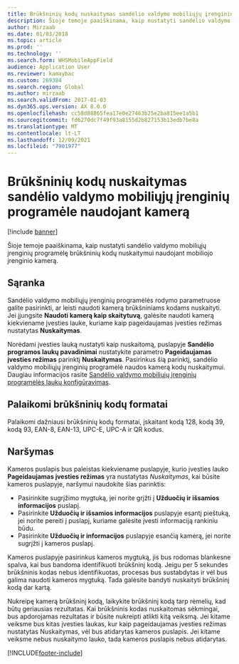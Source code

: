 ```yaml
---
title: Brūkšninių kodų nuskaitymas sandėlio valdymo mobiliųjų įrenginių programėle naudojant kamerą
description: Šioje temoje paaiškinama, kaip nustatyti sandėlio valdymo mobiliųjų įrenginių programėlę brūkšninių kodų nuskaitymui naudojant mobiliojo įrenginio kamerą.
author: Mirzaab
ms.date: 01/03/2018
ms.topic: article
ms.prod: ''
ms.technology: ''
ms.search.form: WHSMobileAppField
audience: Application User
ms.reviewer: kamaybac
ms.custom: 269384
ms.search.region: Global
ms.author: mirzaab
ms.search.validFrom: 2017-01-03
ms.dyn365.ops.version: AX 8.0.0
ms.openlocfilehash: cc58d88865fea17e0e27463b25e2ba815ee1a5b1
ms.sourcegitcommit: fd6270dc7f49f93a8155d2b827153b13edb7be8a
ms.translationtype: MT
ms.contentlocale: lt-LT
ms.lasthandoff: 12/09/2021
ms.locfileid: "7901977"
---
```

# <a name="scan-bar-codes-using-a-camera-in-the-warehouse-management-mobile-app"></a>Brūkšninių kodų nuskaitymas sandėlio valdymo mobiliųjų įrenginių programėle naudojant kamerą

[!include [banner](../includes/banner.md)]

Šioje temoje paaiškinama, kaip nustatyti sandėlio valdymo mobiliųjų įrenginių programėlę brūkšninių kodų nuskaitymui naudojant mobiliojo įrenginio kamerą.

## <a name="setup"></a>Sąranka

Sandėlio valdymo mobiliųjų įrenginių programėlės rodymo parametruose galite pasirinkti, ar leisti naudoti kamerą brūkšniniams kodams nuskaityti. Jei įjungsite **Naudoti kamerą kaip skaitytuvą**, galėsite naudoti kamerą kiekviename įvesties lauke, kuriame kaip pageidaujamas įvesties režimas nustatytas **Nuskaitymas**.

Norėdami įvesties lauką nustatyti kaip nuskaitomą, puslapyje **Sandėlio programos laukų pavadinimai** nustatykite parametro **Pageidaujamas įvesties režimas** parinktį **Nuskaitymas**. Pasirinkus šią parinktį, sandėlio valdymo mobiliųjų įrenginių programėlė naudos kamerą kodų nuskaitymui. Daugiau informacijos rasite [Sandėlio valdymo mobiliųjų įrenginių programėlės laukų konfigūravimas](configure-app-field-names-priorities-warehouse.md).

## <a name="supported-bar-code-formats"></a>Palaikomi brūkšninių kodų formatai

Palaikomi dažniausi brūkšninių kodų formatai, įskaitant kodą 128, kodą 39, kodą 93, EAN-8, EAN-13, UPC-E, UPC-A ir QR kodus.

## <a name="navigation"></a>Naršymas

Kameros puslapis bus paleistas kiekviename puslapyje, kurio įvesties lauko **Pageidaujamas įvesties režimas** yra nustatytas *Nuskaitymas*, kai būsite kameros puslapyje, naršymui naudokite šias parinktis:

- Pasirinkite sugrįžimo mygtuką, jei norite grįžti į **Užduočių ir išsamios informacijos** puslapį.
- Pasirinkite **Užduočių ir išsamios informacijos** puslapyje esantį pieštuką, jei norite pereiti į puslapį, kuriame galėsite įvesti informaciją rankiniu būdu.
- Pasirinkite **Užduočių ir informacijos** puslapyje esančią kamerą, jei norite sugrįžti į kameros puslapį.

Kameros puslapyje pasirinkus kameros mygtuką, jis bus rodomas blankesne spalva, kai bus bandoma identifikuoti brūkšninį kodą. Jeigu per 5 sekundes brūkšninis kodas nebus identifikuotas, procesas bus sustabdytas ir vėl bus galima naudoti kameros mygtuką. Tada galėsite bandyti nuskaityti brūkšninį kodą dar kartą.

Nukreipę kamerą brūkšninį kodą, laikykite brūkšninį kodą tarp rėmelių, kad būtų geriausias rezultatas. Kai brūkšninis kodas nuskaitomas sėkmingai, bus apdorojamas rezultatas ir būsite nukreipti atlikti kitą veiksmą. Jei kitame veiksme bus kitas įvesties laukas, kur kaip pageidaujamas įvesties režimas nustatytas Nuskaitymas, vėl bus atidarytas kameros puslapis. Jei kitame veiksme nebus nuskaitymo lauko, tada kameros puslapis nebus atidarytas.



[!INCLUDE[footer-include](../../includes/footer-banner.md)]